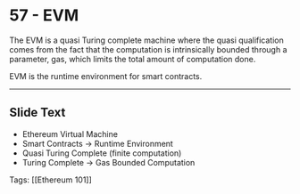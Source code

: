 # 57 - EVM

The EVM is a quasi Turing complete machine where the quasi qualification comes from the fact that the computation is intrinsically bounded through a parameter, gas, which limits the total amount of computation done. 

EVM is the runtime environment for smart contracts.

---
## Slide Text
- Ethereum Virtual Machine
- Smart Contracts -> Runtime Environment
- Quasi Turing Complete (finite computation)
- Turing Complete -> Gas Bounded Computation
 
Tags: [[Ethereum 101]]
